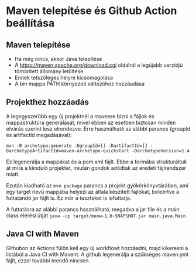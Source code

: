 # Maven telepítése és Github Action beállítása

## Maven telepítése

- Ha még nincs, akkor Java telepítése
- A https://maven.apache.org/download.cgi oldalról a legújabb verziójú tömörített állomány letöltése
- Ennek tetszőleges helyre kicsomagolása
- A bin mappa PATH környezeti változóhoz hozzáadása

## Projekthez hozzáadás

A legegyszerűbb egy új projektnél a mavenre bízni a fájlok és mappastruktúra generálását, mivel ebben az esetben biztosan minden elvárás szerint lesz elrendezve. Erre használható az alábbi parancs (groupId és artifactId megadásával):

`mvn -B archetype:generate -DgroupId=[] -DartifactId=[] -DarchetypeArtifactId=maven-archetype-quickstart -DarchetypeVersion=1.4`

Ez legenerálja a mappákat és a pom.xml fájlt. Ebbe a formába strukturáltuk át mi is a kiinduló projektet, miután gondok adódtak az eredeti fájlrendszer miatt.

Ezután kiadható az `mvn package` parancs a projekt gyökérkönyvtárában, ami egy target nevű mappába helyezi az általa készített fájlokat, beleértve a futtatandó jar fájlt is. Ez már a teszteket is lefuttatja.

A futtatásra az alábbi parancs használható, megadva a jar file és a main class elérési útját
`java -cp target/meow-1.0-SNAPSHOT.jar main.java.Main`

## Java CI with Maven

Githubon az Actions fülön kell egy új workflowt hozzáadni, majd kikeresni a listából a Java CI with Mavent. A github legenerálja a szükséges maven.yml fájlt, ezzel további teendő nincsen.